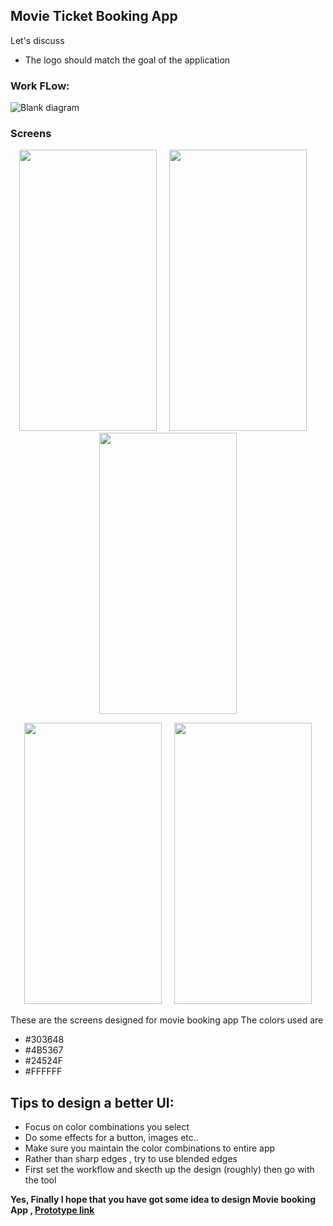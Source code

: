 ## Movie Ticket Booking App
Let's discuss
- The logo should match the goal of the application
### Work FLow:
![Blank diagram](https://user-images.githubusercontent.com/54928117/141670328-dc88baca-e4ce-447b-9ad2-7d8e2572ab96.jpeg)
### Screens
<p align="center">
  <img src="https://user-images.githubusercontent.com/54928117/141670363-3e04fcf0-3e29-491d-ae3e-3182e5c68d15.png" height="450" width="220" /> &nbsp  &nbsp
<img src="https://user-images.githubusercontent.com/54928117/141670366-919d1454-a48a-40fe-bcf9-8b6aaf14acc4.png" height="450" width="220" />  &nbsp  &nbsp
<img src="https://user-images.githubusercontent.com/54928117/141670373-f1e691cb-84c9-4997-a3da-8dd53802d96c.png" height="450" width="220" />
 

</p>
<p align="center">
   <img src="https://user-images.githubusercontent.com/54928117/141670378-4ecbc6d7-2621-4d20-82fb-76c9462bdf58.png" height="450" width="220" />  &nbsp  &nbsp
  <img src="https://user-images.githubusercontent.com/54928117/141670379-d8dbf1c3-6393-48bc-9771-4557345cb807.png" height="450" width="220" />
  </p>
  
  These are the screens designed for movie booking app
  The colors used are 
  - #303648
  - #4B5367
  - #24524F
  - #FFFFFF

## Tips to design a better UI:
- Focus on color combinations you select
- Do some effects for a button, images etc..
- Make sure you maintain the color combinations to entire app
- Rather than sharp edges , try to use blended edges
- First set the workflow and skecth up the design (roughly) then go with the tool

**Yes, Finally I hope that you have got some idea to design Movie booking App , 
  [Prototype link](https://www.figma.com/file/nXrsloq082TnCp0JcbPe9p/Movie-booking?node-id=2%3A9)**
  
